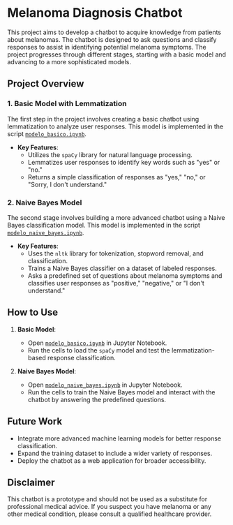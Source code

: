 # Melanoma Diagnosis Chatbot

This project aims to develop a chatbot to acquire knowledge from patients about melanomas. The chatbot is designed to ask questions and classify responses to assist in identifying potential melanoma symptoms. The project progresses through different stages, starting with a basic model and advancing to a more sophisticated models.

## Project Overview

### 1. **Basic Model with Lemmatization**
The first step in the project involves creating a basic chatbot using lemmatization to analyze user responses. This model is implemented in the script [`modelo_basico.ipynb`](modelo_basico.ipynb). 

- **Key Features**:
  - Utilizes the `spaCy` library for natural language processing.
  - Lemmatizes user responses to identify key words such as "yes" or "no."
  - Returns a simple classification of responses as "yes," "no," or "Sorry, I don't understand."

### 2. **Naive Bayes Model**
The second stage involves building a more advanced chatbot using a Naive Bayes classification model. This model is implemented in the script [`modelo_naive_bayes.ipynb`](modelo_naive_bayes.ipynb).

- **Key Features**:
  - Uses the `nltk` library for tokenization, stopword removal, and classification.
  - Trains a Naive Bayes classifier on a dataset of labeled responses.
  - Asks a predefined set of questions about melanoma symptoms and classifies user responses as "positive," "negative," or "I don't understand."

## How to Use

1. **Basic Model**:
   - Open [`modelo_basico.ipynb`](modelo_basico.ipynb) in Jupyter Notebook.
   - Run the cells to load the `spaCy` model and test the lemmatization-based response classification.

2. **Naive Bayes Model**:
   - Open [`modelo_naive_bayes.ipynb`](modelo_naive_bayes.ipynb) in Jupyter Notebook.
   - Run the cells to train the Naive Bayes model and interact with the chatbot by answering the predefined questions.

## Future Work
- Integrate more advanced machine learning models for better response classification.
- Expand the training dataset to include a wider variety of responses.
- Deploy the chatbot as a web application for broader accessibility.

## Disclaimer
This chatbot is a prototype and should not be used as a substitute for professional medical advice. If you suspect you have melanoma or any other medical condition, please consult a qualified healthcare provider.